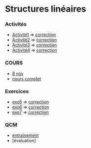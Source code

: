 # Structures linéaires
### Activités
* [Activité1](https://notebook.basthon.fr/?from=https://raw.githubusercontent.com/thfruchart/tnsi/main/04/ACTIVIT%C3%89-PYTHON1.ipynb) => [correction](https://notebook.basthon.fr/?from=https://raw.githubusercontent.com/thfruchart/tnsi/main/04/CORR-Act1.ipynb)
* [Activité2](https://notebook.basthon.fr/?from=https://raw.githubusercontent.com/thfruchart/tnsi/main/04/ACTIVIT%C3%89-PYTHON2.ipynb) => [correction](https://notebook.basthon.fr/?from=https://raw.githubusercontent.com/thfruchart/tnsi/main/04/CORR-Act2.ipynb)
* [Activité3](https://notebook.basthon.fr/?from=https://raw.githubusercontent.com/thfruchart/tnsi/main/04/ACTIVIT%C3%89-PYTHON3.ipynb) => [correction](https://notebook.basthon.fr/?from=https://raw.githubusercontent.com/thfruchart/tnsi/main/04/CORR-Act3.ipynb)
* [Activité4](https://notebook.basthon.fr/?from=https://raw.githubusercontent.com/thfruchart/tnsi/main/04/ACTIVIT%C3%89-PYTHON4.ipynb) => [correction](https://notebook.basthon.fr/?from=https://raw.githubusercontent.com/thfruchart/tnsi/main/04/CORR-Act4.ipynb)

### COURS
* [8 nov](COURS-2022-11-08.ipynb)
* [cours complet](COURS-complet.ipynb)

### Exercices
* [exo5](https://notebook.basthon.fr/?from=https://raw.githubusercontent.com/thfruchart/tnsi/main/04/exo5.ipynb) =>   [correction](https://notebook.basthon.fr/?from=https://raw.githubusercontent.com/thfruchart/tnsi/main/04/Exo5-correction.ipynb)
* [exo6](https://notebook.basthon.fr/?from=https://raw.githubusercontent.com/thfruchart/tnsi/main/04/exo6.ipynb) =>  [correction](https://notebook.basthon.fr/?from=https://raw.githubusercontent.com/thfruchart/tnsi/main/04/Exo6-correction.ipynb)
* [exo7](https://notebook.basthon.fr/?from=https://raw.githubusercontent.com/thfruchart/tnsi/main/04/exo7.ipynb) =>   [correction](https://notebook.basthon.fr/?from=https://raw.githubusercontent.com/thfruchart/tnsi/main/04/Exo7-correction.ipynb)

### QCM
* [entraînement](https://genumsi.inria.fr/qcm.php?h=a4f4eafe34bd58c711e28d217e71409a)
* [évaluation]
